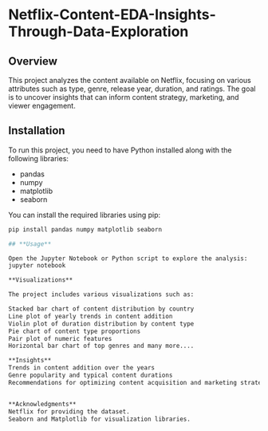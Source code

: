# Netflix-Content-EDA-Insights-Through-Data-Exploration

## Overview
This project analyzes the content available on Netflix, focusing on various attributes such as type, genre, release year, duration, and ratings. The goal is to uncover insights that can inform content strategy, marketing, and viewer engagement.


## Installation
To run this project, you need to have Python installed along with the following libraries:
- pandas
- numpy
- matplotlib
- seaborn

You can install the required libraries using pip:

```bash
pip install pandas numpy matplotlib seaborn

## **Usage**

Open the Jupyter Notebook or Python script to explore the analysis:
jupyter notebook

**Visualizations**

The project includes various visualizations such as:

Stacked bar chart of content distribution by country
Line plot of yearly trends in content addition
Violin plot of duration distribution by content type
Pie chart of content type proportions
Pair plot of numeric features
Horizontal bar chart of top genres and many more....

**Insights**
Trends in content addition over the years
Genre popularity and typical content durations
Recommendations for optimizing content acquisition and marketing strategies


**Acknowledgments**
Netflix for providing the dataset.
Seaborn and Matplotlib for visualization libraries.


